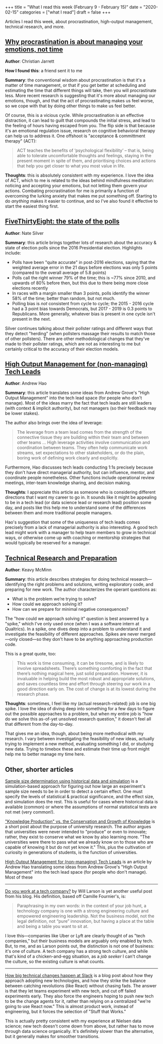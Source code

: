 +++
title = "What I read this week (February 9 - February 15)"
date = "2020-02-15"
categories = ["what I read"]
draft = false
+++

Articles I read this week, about procrastination, high-output management, technical research, and more. <!--more-->

## [Why procrastination is about managing your emotions, not time](https://www.bbc.com/worklife/article/20200121-why-procrastination-is-about-managing-emotions-not-time)
**Author**: Christian Jarrett

**How I found this**: a friend sent it to me

**Summary**: the conventional wisdom about procrastination is that it's a matter of time management, or that if you get better at scheduling and estimating the time that different things will take, then you will procrastinate less. More recent research is suggesting that it's more about managing our emotions, though, and that the act of procrastinating makes us feel worse, so we cope with that by doing other things to make us feel better.

Of course, this is a vicious cycle. While procrastination is an effective distraction, it can lead to guilt that compounds the initial stress, and lead to the feeling of hours having escaped from you. The flip side is that because it's an emotional regulation issue, research on cognitive behavioral therapy can help us to address it. One offshoot is "acceptance & committment therapy" (ACT):

> ACT teaches the benefits of ‘psychological flexibility’ – that is, being able to tolerate uncomfortable thoughts and feelings, staying in the present moment in spite of them, and prioritising choices and actions that help you get closer to what you most value in life.

**Thoughts**: this is absolutely consistent with my experience. I love the idea of ACT, which to me is related to the ideas behind mindfulness meditation: noticing and accepting your emotions, but not letting them govern your actions. Combating procrastination for me is primarily a function of overcoming the lurking anxiety that makes me put something off. Starting to do *anything* makes it easier to continue, and so I've also found it effective to start the easiest thing first.

## [FiveThirtyEight: the state of the polls](https://fivethirtyeight.com/features/the-state-of-the-polls-2019)
**Author**: Nate Silver

**Summary**: this article brings together lots of research about the accuracy & state of election polls since the 2016 Presidential election. Highlights include:

 * Polls have been "quite accurate" in post-2016 elections, saying that the weighted average error in the 21 days before elections was only 5 points (compared to the overall average of 5.8 points)
 * Polls call the right winner 79% of the time; this is ~77% since 2010, and upwards of 80% before then, but this due to there being more close elections recently
 * In races with a margin smaller than 3 points, polls identify the winner 58% of the time; better than random, but not much.
 * Polling bias is *not* consistent from cycle to cycle; the 2015 - 2016 cycle had a 3 point bias towards Democrats, but 2017 - 2019 is 0.3 points to Republicans. More generally, whatever bias is present in one cycle isn't present in the next.

Silver continues talking about their pollster ratings and different ways that they detect "herding" (when pollsters massage their results to match those of other pollsters). There are other methodological changes that they've made to their pollster ratings, which are not as interesting to me but certainly critical to the accuracy of their election models.

## [High Output Management for (non-managing) Tech Leads](https://www.g9labs.com/2020/01/04/high-output-management-for-non-managing-tech-leads/) 
**Author**: Andrew Hao

**Summary**: this article translates some ideas from Andrew Grove's "High Output Management" into the tech lead space (for people who don't manage). Most of the ideas marry the fact that tech leads are still leaders (with context & implicit authority), but not managers (so their feedback may be lower stakes).

The author also brings over the idea of leverage: 

> The leverage from a team lead comes from the strength of the connective tissue they are building within their team and between other teams ... High leverage activities involve communication and coordination between teams. They often help communicate work streams, set expectations to other stakeholders, or do the plain, boring work of defining work clearly and explicitly.

Furthermore, Hao discusses tech leads conducting 1:1s precisely because they don't have direct managerial authority, but can influence, mentor, and coordinate people nonetheless. Other functions include operational review meetings, inter-team knowledge sharing, and decision making.

**Thoughts**: I appreciate this article as someone who is considering different directions that I want my career to go in. It sounds like it might be appealing to be in a tech lead (or data science lead or research lead) position some day, and posts like this help me to understand some of the differences between them and more traditional people managers.

Hao's suggestion that some of the uniqueness of tech leads comes precisely from a lack of managerial authority is also interesting. A good tech lead might work with a manager to help team members to grow in technical ways, or otherwise come up with coaching or mentorship strategies that would typically be reserved for a manager.

## [Technical Research and Preparation](https://keavy.com/work/technical-preparation)
**Author**: Keavy McMinn

**Summary**: this article describes strategies for doing technical research—identifying the right problems and solutions, writing exploratory code, and preparing for new work. The author characterizes the operant questions as:

 * What is the problem we’re trying to solve?
 * How could we approach solving it?
 * How can we prepare for minimal negative consequences?

The "how could we approach solving it" question is best answered by a "spike," which I've only used once (when I was a software intern at Qualtrics). In a spike, one dives deep into a problem to understand it and investigate the feasibility of different approaches. Spikes are never merged—only closed—so they don't have to be anything approaching production code. 

This is a great quote, too:

> This work is time consuming, it can be tiresome, and is likely to involve spreadsheets. There’s something comforting in the fact that there’s nothing magical here, just solid preparation. However, it is invaluable in helping build the most robust and appropriate solutions, and saves countless time and effort through steering our work in a good direction early on. The cost of change is at its lowest during the research phase.

**Thoughts**: sometimes, I feel like my (actual research-related) job is one big spike. I love the idea of diving deep into something for a few days to figure out the possible approaches to a problem, but when my entire job is "how do we solve this as-of-yet unsolved research question," it doesn't feel all that different from the day-to-day. 

That gives me an idea, though, about being more methodical with my research. I vary between investigating the feasibility of new ideas, actually trying to implement a new method, evaluating something I did, or studying new data. Trying to timebox these and estimate their time up front might help me to better manage my time here.


## Other, shorter articles
[Sample size determination using historical data and simulation](https://blog.ivanukhov.com/2019/09/25/bootstrap.html) is a simulation-based approach for figuring out how large an experiment's sample size needs to be in order to detect a certain effect. One must specify the levels of statistical & practical significance, and the effect size, and simulation does the rest. This is useful for cases where historical data is available (common) or where the assumptions of normal statistical tests are not met (very common!).

["Knowledge Production" vs. the Conservation and Growth of Knowledge](https://blog.cbs.dk/inframethodology/?p=2248) is a short post about the purpose of university research. The author argues that universities were never intended to "produce" or even to innovate; rather, they exist to conserve what we know by also learning more. "The universities were there to pass what we already know on to those who are capable of knowing it but do not yet know it." This, plus the cultivation of curiosity in generations of students, is the function of universities.

[High Output Management for (non-managing) Tech Leads](https://www.g9labs.com/2020/01/04/high-output-management-for-non-managing-tech-leads/) is an article by Andrew Hao translating some ideas from Andrew Grove's "High Output Management" into the tech lead space (for people who don't manage). Most of these 

---

[Do you work at a tech company?](https://lethain.com/tech-company/) by Will Larson is yet another useful post from his blog. His definition, based off Camille Fournier's, is:

> Paraphrasing in my own words: in the context of your job hunt, a technology company is one with a strong engineering culture and empowered engineering leadership. Not the business model, not the legal definition, not “pure” innovation, but having a place at the table and being a table you want to sit at.

I love this—companies like Uber or Lyft are clearly thought of as "tech companies," but their business models are arguably only enabled by tech. But, to me, and as Larson points out, the distinction is not one of business: it's one of culture. A tech company has a strong tech culture, and while that's kind of a chicken-and-egg situation, as a *job seeker* I can't change the culture, so the existing culture is what counts.

---

[How big technical changes happen at Slack](https://slack.engineering/how-big-technical-changes-happen-at-slack-f1569d25ee7b) is a blog post about how they approach adopting new technologies, and how they strike the balance between catching revolutions (like React) without chasing fads. The answer is that they let teams experiment with new tech, and cut off failed experiments early. They also force the engineers hoping to push new tech to be the change agents for it, rather than relying on a centralized "we're going to use React now." This is almost product work, instead of engineering, but it forces the selection of "Stuff that Works."

This is actually pretty consistent with my experience at Nielsen data science; new tech doesn't come down from above, but rather has to move through data science organically. It's definitely slower than the alternative, but it generally makes for smoother transitions.
